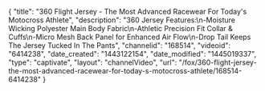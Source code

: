 {
    "title": "360 Flight Jersey - The Most Advanced Racewear For Today's Motocross Athlete",
    "description": "360 Jersey Features:\n-Moisture Wicking Polyester Main Body Fabric\n-Athletic Precision Fit Collar & Cuffs\n-Micro Mesh Back Panel for Enhanced Air Flow\n-Drop Tail Keeps The Jersey Tucked In The Pants",
    "channelid": "168514",
    "videoid": "6414238",
    "date_created": "1443122154",
    "date_modified": "1445019337",
    "type": "captivate",
    "layout": "channelVideo",
    "url": "\/fox\/360-flight-jersey-the-most-advanced-racewear-for-today-s-motocross-athlete\/168514-6414238"
}